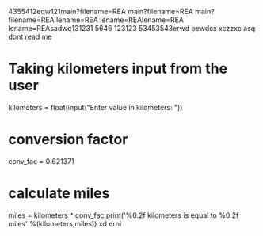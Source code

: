 4355412eqw121main?filename=REA
main?filename=REA
main?filename=REA
lename=REA
lename=REAlename=REA
lename=REAsadwq131231
5646
123123
53453543erwd
pewdcx
xczzxc
asq
dont read me
# Taking kilometers input from the user
kilometers = float(input("Enter value in kilometers: "))

# conversion factor
conv_fac = 0.621371

# calculate miles
miles = kilometers * conv_fac
print('%0.2f kilometers is equal to %0.2f miles' %(kilometers,miles))
xd
erni
